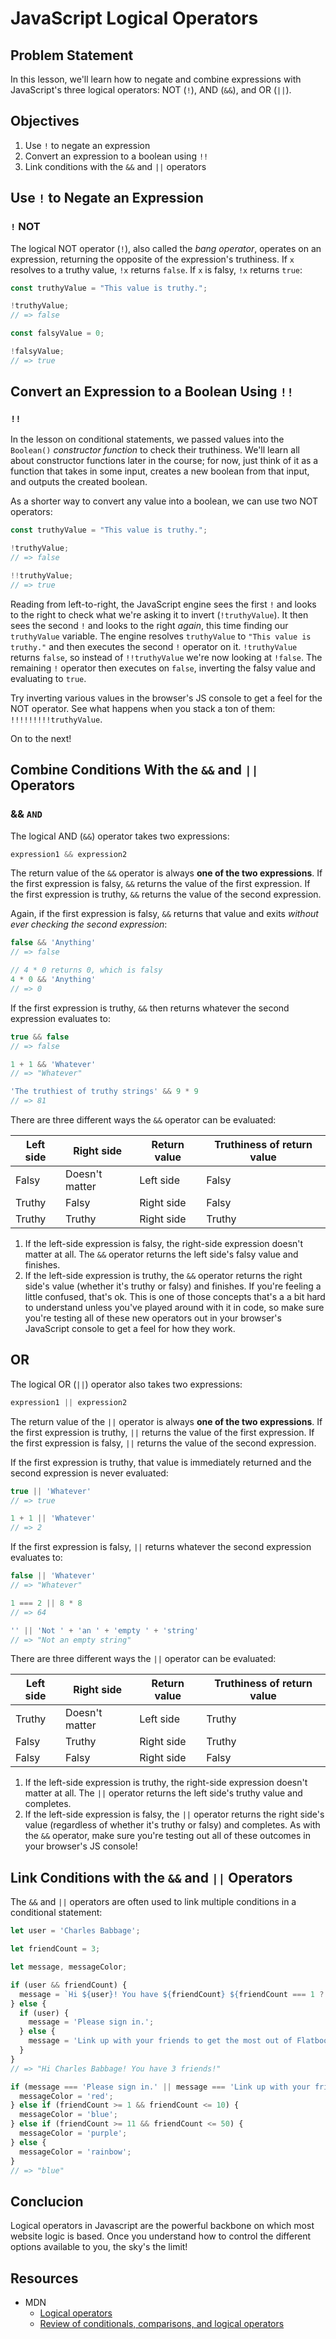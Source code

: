 # JavaScript Logical Operators

## Problem Statement
In this lesson, we'll learn how to negate and combine expressions with
JavaScript's three logical operators: NOT (`!`), AND (`&&`), and OR (`||`).

## Objectives
1. Use `!` to negate an expression
2. Convert an expression to a boolean using `!!`
3. Link conditions with the `&&` and `||` operators

## Use `!` to Negate an Expression
### `!` NOT
The logical NOT operator (`!`), also called the _bang operator_, operates on an
expression, returning the opposite of the expression's truthiness. If `x`
resolves to a truthy value, `!x` returns `false`. If `x` is falsy, `!x` returns
`true`:

```js
const truthyValue = "This value is truthy.";

!truthyValue;
// => false

const falsyValue = 0;

!falsyValue;
// => true
```

## Convert an Expression to a Boolean Using `!!`
### `!!`
In the lesson on conditional statements, we passed values into the `Boolean()`
_constructor function_ to check their truthiness. We'll learn all about
constructor functions later in the course; for now, just think of it as a
function that takes in some input, creates a new boolean from
that input, and outputs the created boolean.

As a shorter way to convert any value into a boolean, we can use two NOT
operators:

```js
const truthyValue = "This value is truthy.";

!truthyValue;
// => false

!!truthyValue;
// => true
```

Reading from left-to-right, the JavaScript engine sees the first `!` and looks
to the right to check what we're asking it to invert (`!truthyValue`). It then
sees the second `!` and looks to the right _again_, this time finding our
`truthyValue` variable. The engine resolves `truthyValue` to `"This value is
truthy."` and then executes the second `!` operator on it. `!truthyValue`
returns `false`, so instead of `!!truthyValue` we're now looking at `!false`.
The remaining `!` operator then executes on `false`, inverting the falsy value
and evaluating to `true`.

Try inverting various values in the browser's JS console to get a feel for the
NOT operator. See what happens when you stack a ton of them: `!!!!!!!!!truthyValue`.

On to the next!

## Combine Conditions With the `&&` and `||` Operators
### && `AND`
The logical AND (`&&`) operator takes two expressions:

```js
expression1 && expression2
```

The return value of the `&&` operator is always **one of the two expressions**.
If the first expression is falsy, `&&` returns the value of the first
expression. If the first expression is truthy, `&&` returns the value of the
second expression.

Again, if the first expression is falsy, `&&` returns that value and exits _without ever checking the second expression_:

```js
false && 'Anything'
// => false

// 4 * 0 returns 0, which is falsy
4 * 0 && 'Anything'
// => 0
```

If the first expression is truthy, `&&` then returns whatever the second
expression evaluates to:

```js
true && false
// => false

1 + 1 && 'Whatever'
// => "Whatever"

'The truthiest of truthy strings' && 9 * 9
// => 81
```

There are three different ways the `&&` operator can be evaluated:

| Left side |   Right side   | Return value | Truthiness of return value |
|-----------|----------------|--------------|----------------------------|
|   Falsy   | Doesn't matter |  Left side   |           Falsy            |
|   Truthy  |     Falsy      |  Right side  |           Falsy            |
|   Truthy  |     Truthy     |  Right side  |           Truthy           |

1. If the left-side expression is falsy, the right-side expression doesn't matter
at all. The `&&` operator returns the left side's falsy value and finishes. 
2. If the left-side expression is truthy, the `&&` operator returns the right side's
value (whether it's truthy or falsy) and finishes. 
If you're feeling a little confused, that's ok. This is one of those concepts
that's a a bit hard to understand unless you've played around with it in code,
so make sure you're testing all of these new operators out in your browser's
JavaScript console to get a feel for how they work.

## OR
The logical OR (`||`) operator also takes two expressions:

```js
expression1 || expression2
```

The return value of the `||` operator is always **one of the two expressions**.
If the first expression is truthy, `||` returns the value of the first
expression. If the first expression is falsy, `||` returns the value of the
second expression.

If the first expression is truthy, that value is immediately returned and the
second expression is never evaluated:

```js
true || 'Whatever'
// => true

1 + 1 || 'Whatever'
// => 2
```

If the first expression is falsy, `||` returns whatever the second expression
evaluates to:

```js
false || 'Whatever'
// => "Whatever"

1 === 2 || 8 * 8
// => 64

'' || 'Not ' + 'an ' + 'empty ' + 'string'
// => "Not an empty string"
```

There are three different ways the `||` operator can be evaluated:

| Left side |   Right side   | Return value | Truthiness of return value |
|-----------|----------------|--------------|----------------------------|
|   Truthy  | Doesn't matter |  Left side   |           Truthy           |
|   Falsy   |     Truthy     |  Right side  |           Truthy           |
|   Falsy   |     Falsy      |  Right side  |           Falsy            |

1. If the left-side expression is truthy, the right-side expression doesn't matter
at all. The `||` operator returns the left side's truthy value and completes.
2. If the left-side expression is falsy, the `||` operator returns the right side's
value (regardless of whether it's truthy or falsy) and completes. 
As with the `&&` operator, make sure you're testing out all of these outcomes in your
browser's JS console!

## Link Conditions with the `&&` and `||` Operators
The `&&` and `||` operators are often used to link multiple conditions in a
conditional statement:

```js
let user = 'Charles Babbage';

let friendCount = 3;

let message, messageColor;

if (user && friendCount) {
  message = `Hi ${user}! You have ${friendCount} ${friendCount === 1 ? 'friend' : 'friends'}!`;
} else {
  if (user) {
    message = 'Please sign in.';
  } else {
    message = 'Link up with your friends to get the most out of Flatbook!';
  }
}
// => "Hi Charles Babbage! You have 3 friends!"

if (message === 'Please sign in.' || message === 'Link up with your friends to get the most out of Flatbook!') {
  messageColor = 'red';
} else if (friendCount >= 1 && friendCount <= 10) {
  messageColor = 'blue';
} else if (friendCount >= 11 && friendCount <= 50) {
  messageColor = 'purple';
} else {
  messageColor = 'rainbow';
}
// => "blue"
```

## Conclucion 
Logical operators in Javascript are the powerful backbone on which most website logic is based. Once you understand how to control the different options available to you, the sky's the limit!

## Resources
- MDN
  + [Logical operators](https://developer.mozilla.org/en-US/docs/Web/JavaScript/Reference/Operators/Logical_Operators)
  + [Review of conditionals, comparisons, and logical operators](https://developer.mozilla.org/en-US/docs/Learn/JavaScript/Building_blocks/conditionals)
